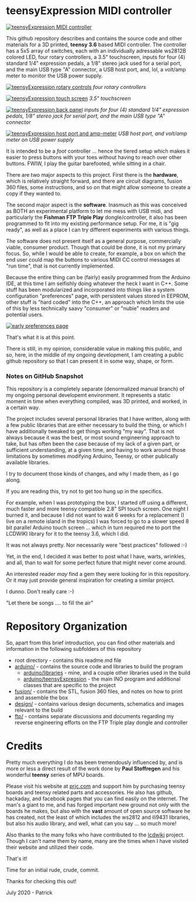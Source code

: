 # teensyExpression MIDI controller

[![teensyExpression MIDI controller](images/teensyExpression01_resized.jpg)](images/teensyExpression01.jpg)

This github repository describes and contains the source code and other materials
for a 3D printed, **teensy 3.6** based MIDI controller.  The controller has a 5x5 array
of switches, each with an individually adressable ws2812B colored LED,
four rotary controllers,
a 3.5" touchscreen,
inputs for four (4) standard 1/4" expression pedals, a 1/8" stereo jack used for a serial port, and the main USB type "A" connector,
a USB host port, and, lol, a volt/amp meter to monitor the USB power supply.


[![teensyExpression rotary controls](images/teensyExpression04_resized.jpg)](images/teensyExpression04.jpg)
*four rotary controllers*

[![teensyExpression touch screen](images/teensyExpression03_resized.jpg)](images/teensyExpression03.jpg)
*3.5" touchscreen*

[![teensyExpression back panel](images/teensyExpression02_resized.jpg)](images/teensyExpression02.jpg)
*inputs for four (4) standard 1/4" expression pedals, 1/8" stereo jack for serial port, and the main USB type "A" connector*

[![teensyExpression host port and amp-meter](images/teensyExpression05_resized.jpg)](images/teensyExpression05.jpg)
*USB host port, and volt/amp meter on USB power supply*



It is intended to be a *foot* controller ... hence the tiered setup which makes it
easier to press buttons with your toes without having to reach over other buttons.
FWIW, I play the guitar barefooted, while sitting in a chair.

There are two major aspects to this project.  First there is the **hardware**, which is
relatively straight forward, and there are circuit diagrams, fusion 360 files, some
instructions, and so on that might allow someone to create a copy if they wanted to.

The second major aspect is the **software**. Inasmuch as this was conceived as BOTH an
experimental platform to let me mess with USB midi, and particularly the **Fishman FTP
Triple Play** dongle/controller, it also has been programmed to fit into my existing
performance setup.  For me, it is "gig ready", as well as a place I can try different
experiments with various things.

The software does not present itself as a general purpose, commercially viable,
consumer product.  Though that could be done, it is not my primary focus. So, while
I would be able to create, for example, a box on which the end user could map the
buttons to various MIDI CC control messages at "run time", that is not currently
implemented.

Because the entire thing can be (fairly) easily programmed from the Arduino IDE,
at this time I am selfishly doing whatever the heck I want in C++.   Some stuff
has been modularized and incorporated into things like a system configuration "preferences"
page, with persistent values stored in EEPROM, other stuff is "hard coded" into the C++, an
approach which limits the use of this by less technically saavy "consumer" or "nubie"
readers and potential users.

[![early preferences page](images/teensyExpression06_resized.jpg)](images/teensyExpression06.jpg)



That's what it is at this point.

There is still, in my opinion, considerable value in making this public, and so,
here, in the middle of my ongoing development, I am creating a public github
repository so that I can present it in some way, shape, or form.


### Notes on GitHub Snapshot

This repository is a completely separate (denormalized manual branch) of my
ongoing personal developemt environment.  It represents a static moment in
time when everything compiled, was 3D printed, and worked, in a certain way.

The project includes several personal libraries that I have written, along
with a few public libraries that are either necessary to build the thing,
or which I have additionally tweaked to get things working "my way".  That
is not always because it was the best, or most sound engineering approach to
take, but has often been the case because of my lack of a given part, or
sufficient understanding, at a given time, and having to work around those
limitations by sometimes modifying Arduino, Teensy, or other publically
available libraries.

I try to document those kinds of changes, and why I made them, as I go along.

If you are reading this, try not to get too hung up in the specifics.

For example, when I was prototyping the box, I started off using a different, much
faster and more teensy compatible 2.8" SPI touch screen.  One night I burned it, and
because I did not want to wait 6 weeks for a replacement (I live on a remote
island in the tropics) I was forced to go to a slower speed 8 bit parallel
Arduino touch screen ... which in turn required me to port the LCDWIKI library
for it to the teensy 3.6, which I did.

It was not always pretty. Nor necessarily were "best practices" followed :-)

Yet, in the end, I decided it was better to post what I have, warts, wrinkles, and
all, than to wait for some perfect future that might never come around.

An interested reader *may* find a gem they were looking for in this repository.
Or it may just provide general inspiration for creating a similar project.

I dunno. Don't really care :-)

"Let there be songs .... to fill the air"


# Repository Organization

So, apart from this brief introduction, you can find other materials and information in the following
subfolders of this repository

* root directory - contains this readme.md file
* [arduino/](arduino/readme.md) - contains the source code and libraries to build the program
    * [arduino/libraries](arduino/libraries/readme.md) - mine, and a couple other libraries used in the build
    * [arduino/teensyExpression](arduino/teensyExpression/readme.md) - the main INO program and additional classes that are specific to the project
* [fusion/](fusion/readme.md) - contains the STL, fusion 360 files, and notes on how to print and assemble the box
* [design/](design/readme.md) - contains various design documents, schematics and images relevant to the build
* [ftp/](ftp/readme.md) - contains separate discussions and documents regarding my reverse engineering efforts on the FTP Triple play dongle and controller


# Credits

Pretty much everything I do has been tremendously influenced by, and is more or less a direct
result of the work done by **Paul Stoffregen** and his wonderful **teensy** series of MPU boards.

Please visit his website at [prjc.com](https://www.prjc.com) and support him by purchasing teensy
boards and teensy related parts and accessories.    He also has github, hackaday, and facebook pages
that you can find easily on the internet. The man's a giant to me, and has forged important new
ground not only with the boards he makes, but also with the **vast** amount of open source
software he has created, not the least of which includes the ws2812 and ili9431 libraries, but
also his audio library, and well, what can you say ... so much more!


Also thanks to the many folks who have contributed to the [lcdwiki](http://www.lcdwiki.com) project.
Though I can't name them by name, many are the times when I have visited their website and utilized
their code.



That's it!

Time for an initial rude, crude, commit.

Thanks for checking this out!

July 2020 - Patrick
